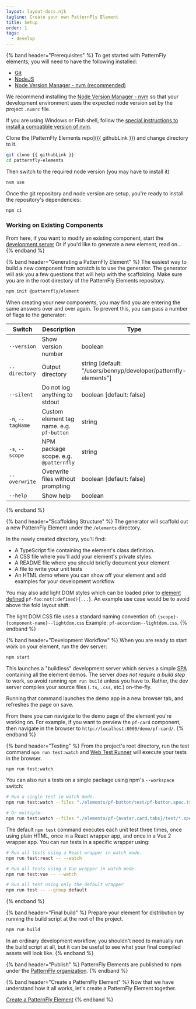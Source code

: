 ```yaml
---
layout: layout-docs.njk
tagline: Create your own PatternFly Element
title: Setup
order: 1
tags:
  - develop
---
```


{% band header="Prerequisites" %}
  To get started with PatternFly elements, you will need to have the following installed: 
  
  - [Git](https://git-scm.com/) 
  - [NodeJS](https://nodejs.org/)
  - [Node Version Manager - nvm (recommended)](https://github.com/nvm-sh/nvm)

  We recommend installing the [Node Version Manager - nvm](https://github.com/nvm-sh/nvm) so that your development environment uses the expected node version set by the project `.nvmrc` file.

  If you are using Windows or Fish shell, follow the [special instructions to install a compatible version of nvm](https://github.com/nvm-sh/nvm#important-notes).

  Clone the [PatternFly Elements repo]({{ githubLink }}) and change directory to it.

  ```bash
  git clone {{ githubLink }}
  cd patternfly-elements
  ```

  Then switch to the required node version (you may have to install it)

  ```bash
  nvm use
  ```

  Once the git repository and node version are setup, you're ready to install the repository's dependencies:

  ```bash
  npm ci
  ```

  ### Working on Existing Components

  From here, if you want to modify an existing component, start the [development server](#development-workflow)
  Or if you'd like to generate a new element, read on...
{% endband %}

{% band header="Generating a PatternFly Element" %}
  The easiest way to build a new component from scratch is to use the generator.
  The generator will ask you a few questions that will help with the scaffolding.
  Make sure you are in the root directory of the PatternFly Elements repository.

  ```bash
  npm init @patternfly/element
  ```

  When creating your new components, you may find you are entering the same answers over and over again.
  To prevent this, you can pass a number of flags to the generator:

| Switch            | Description                                | Type                                                            |
| ----------------- | ------------------------------------------ | --------------------------------------------------------------- |
| `--version`       | Show version number                        | boolean                                                         |
| `--directory`     | Output directory                           | string [default: "/users/bennyp/developer/patternfly-elements"] |
| `--silent`        | Do not log anything to stdout              | boolean [default: false]                                        |
| `-n`, `--tagName` | Custom element tag name. e.g. `pf-button` | string                                                          |
| `-s`, `--scope`   | NPM package scope. e.g. `@patternfly`      | string                                                          |
| `--overwrite`     | Overwrite files without prompting          | boolean [default: false]                                        |
| `--help`          | Show help                                  | boolean                                                         |
{% endband %}

{% band header="Scaffolding Structure" %}
  The generator will scaffold out a new PatternFly Element under the `/elements` directory.

  In the newly created directory, you'll find:

  - A TypeScript file containing the element's class definition.
  - A CSS file where you'll add your element's private styles.
  - A README file where you should briefly document your element
  - A file to write your unit tests
  - An HTML demo where you can show off your element and add examples for your development workflow

  You may also add light DOM styles which can be loaded prior to [element defined](https://developer.mozilla.org/en-US/docs/Web/CSS/:defined) `pf-foo:not(:defined){...}`. An example use case would be to avoid above the fold layout shift.  

  The light DOM CSS file uses a standard naming convention of: 
  `{scope}-{component-name}--lightdom.css` 
  Example: `pf-accordion--lightdom.css`.
{% endband %}

<a id="compile-watch-and-preview"></a>

{% band header="Development Workflow" %}
  When you are ready to start work on your element, run the dev server:

  ```bash
  npm start
  ```

  This launches a "buildless" development server which serves a simple <abbr title="single page app">SPA</abbr> containing all the element demos.
  The server _does not require a build step_ to work, so avoid running `npm run build` unless you have to.
  Rather, the dev server compiles your source files (`.ts`, `.css`, etc.) 
  on-the-fly.

  Running that command launches the demo app in a new browser tab, and refreshes the page on save.

  From there you can navigate to the demo page of the element you're working on.
  For example, if you want to preview the `pf-card` component, then navigate in the browser to `http://localhost:8000/demo/pf-card/`.
{% endband %}

{% band header="Testing" %}
  From the project's root directory, run the test command `npm run test:watch` and
  [Web Test Runner](https://modern-web.dev/docs/test-runner/overview/) will execute your tests in the browser.

  ```bash
  npm run test:watch
  ```

  You can also run a tests on a single package using npm's `--workspace` switch:

  ```bash
  # Run a single test in watch mode.
  npm run test:watch --files "./elements/pf-button/test/pf-button.spec.ts"

  # Or multiple:
  npm run test:watch --files "./elements/pf-{avatar,card,tabs}/test/*.spec.ts"
  ```

  The default `npm test` command executes each unit test three times, once using plain HTML, once in a React wrapper app, and once in a Vue 2 wrapper app.
  You can run tests in a specific wrapper using:

  ```bash
  # Run all tests using a React wrapper in watch mode.
  npm run test:react -- --watch

  # Run all tests using a Vue wrapper in watch mode.
  npm run test:vue -- --watch

  # Run all test using only the default wrapper
  npm run test -- --group default
  ```
{% endband %}

{% band header="Final build" %}
  Prepare your element for distribution by running the build script at the root of the project.

  ```bash
  npm run build
  ```

  In an ordinary development workflow, you shouldn't need to manually run the build script at all, but it can be useful to see what your final compiled assets will look like.
{% endband %}

{% band header="Publish" %}
  PatternFly Elements are published to npm under the [PatternFly organization](https://www.npmjs.com/org/patternfly).
{% endband %}

{% band header="Create a PatternFly Element" %}
  Now that we have understand how it all works, let's create a PatternFly Element together.

  <a class="cta" href="{{ '/docs/develop/create' | url }}">Create a PatternFly Element</a>
{% endband %}
